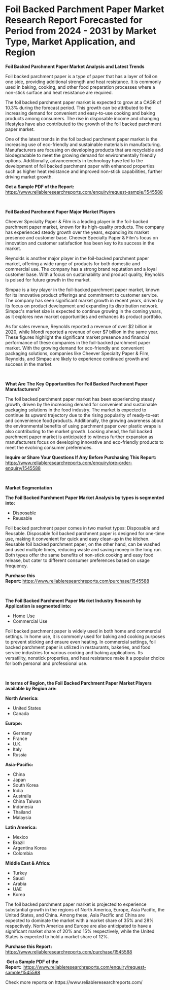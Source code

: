 <p><h1>Foil Backed Parchment Paper Market Research Report Forecasted for Period from 2024 -  2031 by Market Type, Market Application, and Region</h1></p><p><strong>Foil Backed Parchment Paper Market Analysis and Latest Trends</strong></p>
<p><p>Foil backed parchment paper is a type of paper that has a layer of foil on one side, providing additional strength and heat resistance. It is commonly used in baking, cooking, and other food preparation processes where a non-stick surface and heat resistance are required.</p><p>The foil backed parchment paper market is expected to grow at a CAGR of 10.3% during the forecast period. This growth can be attributed to the increasing demand for convenient and easy-to-use cooking and baking products among consumers. The rise in disposable income and changing lifestyles have also contributed to the growth of the foil backed parchment paper market.</p><p>One of the latest trends in the foil backed parchment paper market is the increasing use of eco-friendly and sustainable materials in manufacturing. Manufacturers are focusing on developing products that are recyclable and biodegradable to meet the growing demand for environmentally friendly options. Additionally, advancements in technology have led to the development of foil backed parchment paper with enhanced properties such as higher heat resistance and improved non-stick capabilities, further driving market growth.</p></p>
<p><strong>Get a Sample PDF of the Report:&nbsp;</strong> <a href="https://www.reliableresearchreports.com/enquiry/request-sample/1545588">https://www.reliableresearchreports.com/enquiry/request-sample/1545588</a></p>
<p>&nbsp;</p>
<p><strong>Foil Backed Parchment Paper Major Market Players</strong></p>
<p><p>Cheever Specialty Paper & Film is a leading player in the foil-backed parchment paper market, known for its high-quality products. The company has experienced steady growth over the years, expanding its market presence and customer base. Cheever Specialty Paper & Film's focus on innovation and customer satisfaction has been key to its success in the market.</p><p>Reynolds is another major player in the foil-backed parchment paper market, offering a wide range of products for both domestic and commercial use. The company has a strong brand reputation and a loyal customer base. With a focus on sustainability and product quality, Reynolds is poised for future growth in the market.</p><p>Simpac is a key player in the foil-backed parchment paper market, known for its innovative product offerings and commitment to customer service. The company has seen significant market growth in recent years, driven by its focus on product development and expanding its distribution network. Simpac's market size is expected to continue growing in the coming years, as it explores new market opportunities and enhances its product portfolio.</p><p>As for sales revenue, Reynolds reported a revenue of over $2 billion in 2020, while Mondi reported a revenue of over $7 billion in the same year. These figures highlight the significant market presence and financial performance of these companies in the foil-backed parchment paper market. With the growing demand for eco-friendly and convenient packaging solutions, companies like Cheever Specialty Paper & Film, Reynolds, and Simpac are likely to experience continued growth and success in the market.</p></p>
<p>&nbsp;</p>
<p><strong>What Are The Key Opportunities For Foil Backed Parchment Paper Manufacturers?</strong></p>
<p><p>The foil backed parchment paper market has been experiencing steady growth, driven by the increasing demand for convenient and sustainable packaging solutions in the food industry. The market is expected to continue its upward trajectory due to the rising popularity of ready-to-eat and convenience food products. Additionally, the growing awareness about the environmental benefits of using parchment paper over plastic wraps is also contributing to the market growth. Looking ahead, the foil backed parchment paper market is anticipated to witness further expansion as manufacturers focus on developing innovative and eco-friendly products to meet the evolving consumer preferences.</p></p>
<p><strong>Inquire or Share Your Questions If Any Before Purchasing This Report:</strong> <a href="https://www.reliableresearchreports.com/enquiry/pre-order-enquiry/1545588">https://www.reliableresearchreports.com/enquiry/pre-order-enquiry/1545588</a></p>
<p>&nbsp;</p>
<p><strong>Market Segmentation</strong></p>
<p><strong>The Foil Backed Parchment Paper Market Analysis by types is segmented into:</strong></p>
<p><ul><li>Disposable</li><li>Reusable</li></ul></p>
<p><p>Foil backed parchment paper comes in two market types: Disposable and Reusable. Disposable foil backed parchment paper is designed for one-time use, making it convenient for quick and easy clean-up in the kitchen. Reusable foil backed parchment paper, on the other hand, can be washed and used multiple times, reducing waste and saving money in the long run. Both types offer the same benefits of non-stick cooking and easy food release, but cater to different consumer preferences based on usage frequency.</p></p>
<p><strong>Purchase this Report:&nbsp;</strong><a href="https://www.reliableresearchreports.com/purchase/1545588">https://www.reliableresearchreports.com/purchase/1545588</a></p>
<p>&nbsp;</p>
<p><strong>The Foil Backed Parchment Paper Market Industry Research by Application is segmented into:</strong></p>
<p><ul><li>Home Use</li><li>Commercial Use</li></ul></p>
<p><p>Foil backed parchment paper is widely used in both home and commercial settings. In home use, it is commonly used for baking and cooking purposes to prevent sticking and ensure even heating. In commercial settings, foil backed parchment paper is utilized in restaurants, bakeries, and food service industries for various cooking and baking applications. Its versatility, nonstick properties, and heat resistance make it a popular choice for both personal and professional use.</p></p>
<p>&nbsp;</p>
<p><strong>In terms of Region, the Foil Backed Parchment Paper Market Players available by Region are:</strong></p>
<p>
    <p> <strong> North America: </strong>
        <ul>
            <li>United States</li>
            <li>Canada</li>
        </ul>
        </p> 
    <p> <strong> Europe: </strong>
        <ul>
            <li>Germany</li>
            <li>France</li>
            <li>U.K.</li>
            <li>Italy</li>
            <li>Russia</li>
        </ul>
        </p> 
    <p> <strong> Asia-Pacific: </strong>
        <ul>
            <li>China</li>
            <li>Japan</li>
            <li>South Korea</li>
            <li>India</li>
            <li>Australia</li>
            <li>China Taiwan</li>
            <li>Indonesia</li>
            <li>Thailand</li>
            <li>Malaysia</li>
        </ul>
        </p> 
    <p> <strong> Latin America: </strong>
        <ul>
            <li>Mexico</li>
            <li>Brazil</li>
            <li>Argentina Korea</li>
            <li>Colombia</li>
        </ul>
        </p> 
    <p> <strong> Middle East & Africa: </strong>
        <ul>
            <li>Turkey</li>
            <li>Saudi</li>
            <li>Arabia</li>
            <li>UAE</li>
            <li>Korea</li>
        </ul>
    </p>
    </p>
<p><p>The foil backed parchment paper market is projected to experience substantial growth in the regions of North America, Europe, Asia Pacific, the United States, and China. Among these, Asia Pacific and China are expected to dominate the market with a market share of 35% and 28% respectively. North America and Europe are also anticipated to have a significant market share of 20% and 15% respectively, while the United States is expected to hold a market share of 12%.</p></p>
<p><strong>Purchase this Report: </strong><a href="https://www.reliableresearchreports.com/purchase/1545588">https://www.reliableresearchreports.com/purchase/1545588</a></p>
<p>&nbsp;<strong>Get a Sample PDF of the Report:&nbsp;&nbsp;</strong><a href="https://www.reliableresearchreports.com/enquiry/request-sample/1545588">https://www.reliableresearchreports.com/enquiry/request-sample/1545588</a></p>
<p><strong></strong></p>
<p>Check more reports on https://www.reliableresearchreports.com/</p>